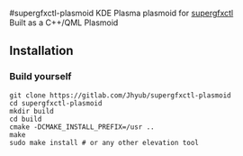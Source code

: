 #supergfxctl-plasmoid 
KDE Plasma plasmoid for [supergfxctl](https://gitlab.com/asus-linux/supergfxctl)  
Built as a C++/QML Plasmoid
## Installation 
### Build yourself 
```shell
git clone https://gitlab.com/Jhyub/supergfxctl-plasmoid
cd supergfxctl-plasmoid
mkdir build
cd build
cmake -DCMAKE_INSTALL_PREFIX=/usr ..
make
sudo make install # or any other elevation tool
```